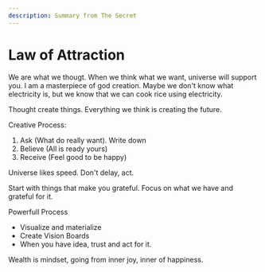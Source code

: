 ```yaml
---
description: Summary from The Secret
---
```


# Law of Attraction

We are what we thougt. When we think what we want, universe will support you. I am a masterpiece of god creation.  Maybe we don't know what electricity is, but we know that we can cook rice using electricity. 

Thought create things. Everything we think is creating the future. 

Creative Process:

1. Ask \(What do really want\). Write down
2. Believe \(All is ready yours\)
3. Receive \(Feel good to be happy\)

Universe likes speed. Don't delay, act. 



Start with things that make you grateful. Focus on what we have and grateful for it. 

Powerfull Process

* Visualize and materialize 
* Create Vision Boards
* When you have idea, trust and act for it. 

Wealth is mindset, going from inner joy, inner of happiness. 

